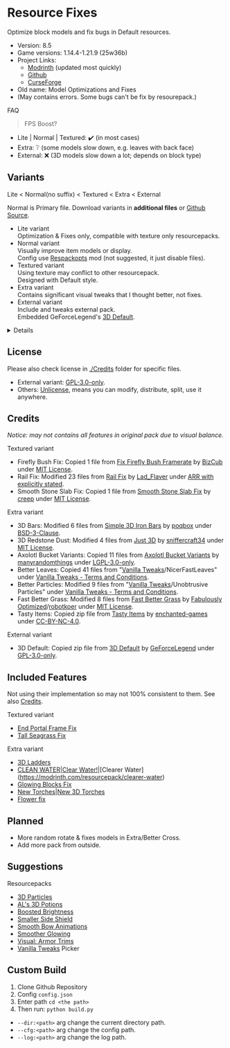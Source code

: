 # Resource Fixes

Optimize block models and fix bugs in Default resources.

- Version: 8.5
- Game versions: 1.14.4-1.21.9 (25w36b)
- Project Links:
  - [Modrinth](https://modrinth.com/resourcepack/xq2isoUl) (updated most quickly)
  - [Github](https://github.com/Minecrafthyr/model_optis_and_fixes)
  - [CurseForge](https://legacy.curseforge.com/minecraft/texture-packs/resource-fixes)
- Old name: Model Optimizations and Fixes
- (May contains errors. Some bugs can't be fix by resourepack.)

FAQ

> FPS Boost?

- Lite | Normal | Textured: ✔️ (in most cases)
- Extra: ❔ (some models slow down, e.g. leaves with back face)
- External: ❌️ (3D models slow down a lot; depends on block type)

## Variants

Lite < Normal(no suffix) < Textured < Extra < External

Normal is Primary file. Download variants in **additional files** or [Github Source](https://github.com/Minecrafthyr/model_optis_and_fixes/tree/main/Zipped).

- Lite variant  
  Optimization & Fixes only, compatible with texture only resourcepacks.
- Normal variant  
  Visually improve item models or display.  
  Config use [Respackopts](https://modrinth.com/mod/TiF5QWZY) mod (not suggested, it just disable files).
- Textured variant  
  Using texture may conflict to other resourcepack.  
  Designed with Default style.
- Extra variant  
  Contains significant visual tweaks that I thought better, not fixes.
- External variant  
  Include and tweaks external pack.  
  Embedded GeForceLegend's [3D Default](https://modrinth.com/resourcepack/3d-default).

<details>

### Lite

- Anvil (one of [MC-109087](https://bugs.mojang.com/browse/MC/issues/MC-109087 "Faces of some blocks are not at all culled when said face is hidden by a solid, opaque block"), [MC-267895](https://bugs.mojang.com/browse/MC/issues/MC-267895 "Anvil's texture is mapped very strangely"))
- Beacon (one of [MC-109087](https://bugs.mojang.com/browse/MC/issues/MC-109087 "Faces of some blocks are not at all culled when said face is hidden by a solid, opaque block"))
- Bell Floor (one of [MC-109087](https://bugs.mojang.com/browse/MC/issues/MC-109087 "Faces of some blocks are not at all culled when said face is hidden by a solid, opaque block"))
- Big Dripleaf ([MC-221851](https://bugs.mojang.com/browse/MC/issues/MC-221851 "Tilted big dripleaf texture mirrored incorrectly from underneath"), [MC-224392](https://bugs.mojang.com/browse/MC/issues/MC-224392 "Big dripleaves are rendered too dark when blocks are placed adjacent to them while smooth lighting is enabled"))
- Blocks randomly rotate correction (a part of [MC-144914](https://bugs.mojang.com/browse/MC/issues/MC-144914 "Some blocks don't randomly rotate correctly"))
- Brewing Stand (one of [MC-109087](https://bugs.mojang.com/browse/MC/issues/MC-109087 "Faces of some blocks are not at all culled when said face is hidden by a solid, opaque block"), [MC-262410](https://bugs.mojang.com/browse/MC/issues/MC-262410 "Brewing stand arms appear darker than they should"), [MC-262464](https://bugs.mojang.com/browse/MC/issues/MC-262464 "The bottom texture of the rod in brewing stands is incorrect"))
- Button item is now using block model.
- Cauldron ([MC-262470](https://bugs.mojang.com/browse/MC/issues/MC-262470 "Cauldron models are very unoptimized, causing render lag"))
- Chain ([MC-236374](https://bugs.mojang.com/browse/MC/issues/MC-236374 "Chains are rendered too dark when blocks are placed adjacent to them while smooth lighting is enabled"))
- Chorus Flowers (one of [MC-109087](https://bugs.mojang.com/browse/MC/issues/MC-109087 "Faces of some blocks are not at all culled when said face is hidden by a solid, opaque block"), [MC-262641](https://bugs.mojang.com/browse/MC/issues/MC-262641 "Chorus flower models are incredibly unoptimized and cause serious rendering lag"))
- Fence Gates ([MC-262936](https://bugs.mojang.com/browse/MC/issues/MC-262936 "Some pixels of open fence gates are stretched"), [MC-262953](https://bugs.mojang.com/browse/MC/issues/MC-262953 "Fence gate models are very unoptimized, causing lag among other issues"))
- Fences (a part of [MC-279617](https://bugs.mojang.com/browse/MC/issues/MC-279617 "Bamboo fence multipart rendering optimization - requires texture mapping modification"), a part of [MC-267281](https://bugs.mojang.com/browse/MC/issues/MC-267281 "Fence multipart model system performance optimization"))
- Flower Pot (A part of [MC-262427](https://bugs.mojang.com/browse/MC/issues/MC-262427 "Flower pots and potted objects have very poorly optimized models and strange texture mapping"))
- Four Turtle Egg (one of [MC-109087](https://bugs.mojang.com/browse/MC/issues/MC-109087 "Faces of some blocks are not at all culled when said face is hidden by a solid, opaque block"))
- Heavy Core ([MC-269368](https://bugs.mojang.com/browse/MC/issues/MC-269368 "Heavy Core bottom face not culled by blocks below"))
- Hopper ([MC-262452](https://bugs.mojang.com/browse/MC/issues/MC-262452 "Hopper models are unoptimized and cause rendering lag"))
- Hopper and Cauldron display upside-down on head.
- Iron Bars ([MC-192420](https://bugs.mojang.com/browse/MC/issues/MC-192420 "Iron bars Z-fight on the bottom and top"), [MC-227330](https://bugs.mojang.com/browse/MC/issues/MC-227330 "The bottom texture of bars are flipped 180° and do not match the top"))
- Item Frames ([MC-262527](https://bugs.mojang.com/browse/MC/issues/MC-262527 "Item frame models are quite unoptimized"))
- Lantern ([MC-262460](https://bugs.mojang.com/browse/MC/issues/MC-262460 "Unneeded face in hanging lantern model"))
- Lever ([MC-141291](https://bugs.mojang.com/browse/MC/issues/MC-141291 "lever state blockstate json backwards"), [MC-262864](https://bugs.mojang.com/browse/MC/issues/MC-262864 "Lever base texture is mapped upside-down"))
- Lightning Rod ([MC-277766](https://bugs.mojang.com/browse/MC/issues/MC-277766 '"On" lightning rod bottom texture is still mapped incorrectly'), [MC-277767](https://bugs.mojang.com/browse/MC/issues/MC-277767 '"On" lightning rods still use ambient occlusion'))
- Mangrove Propagules ([MC-262676](https://bugs.mojang.com/browse/MC/issues/MC-262676 "Mangrove propagules appear darker than they should due to shading not being disabled"), [MC-262689](https://bugs.mojang.com/browse/MC/issues/MC-262689 "Hanging mangrove propagule models are comically unoptimized"), [MC-262696](https://bugs.mojang.com/browse/MC/issues/MC-262696 "Potted mangrove propagules appear darker than they should due to shading not being disabled"))
- Melon and pumpkin stems ([MC-236474](https://bugs.mojang.com/browse/MC/issues/MC-236474 "Melon and pumpkin stems appear much darker than they should"))
- Remove 1 duplicate face in Wildflowers and Pink Petals model.
- Resin Clumps, Sculk Vein, Vine & Glow Lichen ([MC-279521](https://bugs.mojang.com/browse/MC/issues/MC-279521 "Up & down faces of resin clumps, sculk veins, vines & glow lichen are not mirrored from behind"))
- Small Dripleaf
- Spawner ([MC-266463](https://bugs.mojang.com/browse/MC/issues/MC-266463 "The interior north and south faces of trial spawners are culled incorrectly"))
- Spore Blossom ([MC-214700](https://bugs.mojang.com/browse/MC/issues/MC-214700 "Spore blossom top leaf texture is not mirrored correctly from behind"), [MC-224195](https://bugs.mojang.com/browse/MC/issues/MC-224195 "Parity issue: Differences in the spore blossom model in JE/BE"))
- Stairs ([MC-262461](https://bugs.mojang.com/browse/MC/issues/MC-262461 "Stair models are unoptimized and can cause rendering lag"))
- Stonecutter ([MC-164741](https://bugs.mojang.com/browse/MC/issues/MC-164741 "Stonecutter blades are much brighter when north/south than east/west"))
- Sunflower ([MC-90566](https://bugs.mojang.com/browse/MC/issues/MC-90566 "The plants of sunflowers don't connect to their stems"), [MC-122701](https://bugs.mojang.com/browse/MC/issues/MC-122701 "Sunflowers are stretched"), [MC-201760](https://bugs.mojang.com/browse/MC/issues/MC-201760 "Sunflower top half cross model is not mirrored on the back"))
- Trapdoors ([MC-175626](https://bugs.mojang.com/browse/MC/issues/MC-175626 "Trapdoors are rendered too dark when blocks are placed adjacent to them while smooth lighting is enabled"))
- Tripwire (Hook) ([MC-262172](https://bugs.mojang.com/browse/MC/issues/MC-262172 "Tripwire hook model incorrect - stick does not attach to ring symmetrically"), [MC-262174](https://bugs.mojang.com/browse/MC/issues/MC-262174 "The section of tripwire that is attached to a tripwire hook is stretched"), [MC-262546](https://bugs.mojang.com/browse/MC/issues/MC-262546 "Texture mapping on tripwire hook rings appears to be wrong"), [MC-262598](https://bugs.mojang.com/browse/MC/issues/MC-262598 'Tripwire textures in the tripwire hook "attached: true" state have a wrong black rendering when the tripwire hook is attached to a non-transparent block'), [MC-262600](https://bugs.mojang.com/browse/MC/issues/MC-262600 "Tripwire texture can rotate unexpectedly when neighbouring connections change / is mapped inconsistently"))
- Language Fix: Enchantment|Potion Level Fix.

### Normal

- Better Sculk Sensor Swing
- Display
  - 3D Hopper, Cauldron, Comparator, Repeater, Candles, Torches, Lanterns, Lever, Cake, Sniffer Egg Turtle Egg, Flower Pot, Brewing Stand.
  - Block is a bit bigger in item frame.
  - End Rod matches 3D Torch style.
  - Handheld Arrow in [MC-201808](https://bugs.mojang.com/browse/MC/issues/MC-201808 "Arrows are held awkwardly in entities' hands").
  - Smaller Chorus Plant item.
  - Thin block translation in GUI is higher, less obscured by item count.
  - Thin block (and more blocks) display above the head instead of inside.
  - Tweak block rotation display ([MC-114274](https://bugs.mojang.com/browse/MC/issues/MC-114274 "The rotation of some blocks in hand/GUI does not match rotation when placed")).
  - Tweak mob head/skull item display ([MC-91869](https://bugs.mojang.com/browse/MC/issues/MC-91869 "Mob heads/skulls (except dragon head) are barely recognizable as such when held (held awkwardly in first person view")).
  - Tweak some items display, they are not floating on hand or head now.
  - Use front GUI light on Conduit, Torches, End Rod, Lanterns.
  - Spore Blossom upside down on ground.
- Modern Recipe Button Texture
- Modern Redstone Torch Texture
- Modern Spectator GUI Texture
- Small Back faces
  - Cactus and small dripleaf has some pixels back face.

### Textured

- End Portal Frame Fix
  - Now you can see where it facing.
- Firefly Bush Fix
  - Add smooth translation in Firefly Bush animation.
- Item Frame Tweaks
  - Optimize Item Frame with Texture change.
- Misc
  - Make Particle Tweaks mod's ripple particle transparent.
  - Rabbit Stew Height is consistent with other bowled items.
- Modern Recipe Button Texture
- Modern Redstone Torch Texture
- Modern Spectator GUI Texture
- [Rail Fix](https://modrinth.com/project/481jOCry) 
  - Raised rail is stretched better.
 texture.
- Tall Seagrass Fix
  - \-1 pixel height on Tall Seagrass Top texture to avoid it visually goes out of water.

### Extra

- 3D Ladder
- 3D Pointed Dripstone (for matching texture, model is bigger than collision box)
- 3D Redstone Dust
- Animation
  - Animation of flowing lava is now faster then still lava.
  - Kelp animation is slower.
  - Smooth Lava & Lantern animation
- Better Cross
  - Flowers and fern is rescaled correctly.
  - Cross models are now has mirrored back face.
  - Add random rotation for 1 block tall (standard and potted) cross model.
- Better Fire
  - Fire texture is a bit transparent on body.
  - Sides of floor fire is lower than before (center does not change).
  - Sides of fire are tilted (in supported MC version).
- Better Leaves
  - Add inner back face.
  - Fast leaves waterlogged texture.
  - Better with [More Culling](https://modrinth.com/mod/moreculling) or [Cull Leaves](https://modrinth.com/mod/cull-leaves)
- Better Weather
  - White and light blue and more transparent rain.
  - Less snow.
- Better Particles
  - Better Effect particles.
  - Light blue Splash particle.
  - Heart, Damage, Golden Heart texture is hollowed.
- Consistent Planes
  - Sore plane-like models are now not floating, shadeless, has cullface.
- Clean Water
- Cull Glass Pane
  - This cause gap in some cases, but it's worth.
- Display
  - Block item is a bit bigger on ground.
- Fast Better Grass
  - Makes the following blocks use the top texture on their sides as well: (Snow-covered) Grass block, Dirt path, Podzol, Mycelium, (Warped|Crimson) Nylium, additionally Farmland.
  - Also make compatibly with [Full Paths](https://modrinth.com/mod/full-paths).
- Mirrored Pumpkin Blur
- Moist Farmland
  - Visualize Farmland "moisture" state 0 - 7.
- New Torches
  - All Torch has glowing outline model.
  - 20% more smooth torch handle.
- Respackopts
  - Config Fast Better Grass.
- Sandstone Tweaks
  - Side using mixed (75% bottom/25% top) texture.
  - Top using mixed (50% bottom/50% top) texture.
  - Smooth/Cut/Chiseled using original top texture.
- Shadeless Lights
  - Light source blocks are shadeless. ([MC-296027](https://bugs.mojang.com/browse/MC/issues/MC-296027 "Certain Light-Emitting Blocks Lack Internal Glow in Java Edition"))
  - Light source items are using front GUI light.
- Square Shadow
  - Square entity shadow.
- Unlit Redstone Ore
  - Redstone Ore is darker on unlit state.
- Wide Bamboo
  - 4 pixel wide Bamboo.
  - Wider bamboo leaves ([MC-262691](https://bugs.mojang.com/browse/MC/issues/MC-262691 "The leaves planes in bamboo aren't as wide as they should be")). With mirrored back face.
  - Rotate bamboo leaves 5° (in supported MC version) to avoid z-fighting.
- [Tasty Items](https://modrinth.com/project/yVNZK7l2) 
  - Move Rabbit Stew up 1 pixel (feature in Textured/Misc)

### External

- [3D Default](https://modrinth.com/resourcepack/3d-default)
  - Use Res Fixes features:
    - "Extra/New Torches",
    - "Normal/Display" Thin block | Flower Pot | Candle | Lightning Rod | Comparator | Repeater,
    - "Lite" & "Normal/Display" Anvil | Tripwire Hook,
    - "Extra/3D Iron Bars",
    - "Extra/Unlit Redstone Ore",
    - "Extra/Wide Bamboo",
    - "Extra/3D Redstone Dust".
  - Modified Shovel item model: Middle thin.
  - Emissive blocks are shadeless.
  - Edited Brewing Stand model.
  - Enable ambient occlusion for (Carved) Pumpkin, Hay Block.

</details>

## License

Please also check license in [./Credits](#credits) folder for specific files.

- External variant: [GPL-3.0-only](https://spdx.org/licenses/GPL-3.0-only).
- Others: [Unlicense](https://spdx.org/licenses/Unlicense), means you can modify, distribute, split, use it anywhere.

## Credits

_Notice: may not contains all features in original pack due to visual balance._

Textured variant

- Firefly Bush Fix: Copied 1 file from [Fix Firefly Bush Framerate](https://modrinth.com/project/FE7VLrn4) by [BizCub](https://modrinth.com/user/BizCub) under [MIT License](https://spdx.org/licenses/MIT).
- Rail Fix: Modified 23 files from [Rail Fix](https://modrinth.com/project/481jOCry) by [Lad_Flaver](https://modrinth.com/user/Lad_Flaver) under [ARR with explicitly stated](https://modrinth.com/project/481jOCry).
- Smooth Stone Slab Fix: Copied 1 file from [Smooth Stone Slab Fix](https://modrinth.com/project/QoUSM3q9) by [creep](https://modrinth.com/user/creep) under [MIT License](https://spdx.org/licenses/MIT).

Extra variant

- 3D Bars: Modified 6 files from [Simple 3D Iron Bars](https://modrinth.com/project/p5Kdm58p) by [poqbox](https://modrinth.com/user/poqbox) under [BSD-3-Clause](https://spdx.org/licenses/BSD-3-Clause).
- 3D Redstone Dust: Modified 4 files from [Just 3D](https://modrinth.com/project/EnOq8vEP) by [sniffercraft34](https://modrinth.com/user/sniffercraft34) under [MIT License](https://spdx.org/licenses/MIT).
- Axolotl Bucket Variants: Copied 11 files from [Axolotl Bucket Variants](https://modrinth.com/resourcepack/axolotl-bucket-variants) by [manyrandomthings](https://modrinth.com/user/manyrandomthings) under [LGPL-3.0-only](https://spdx.org/licenses/LGPL-3.0-only).
- Better Leaves: Copied 41 files from "[Vanilla Tweaks](https://vanillatweaks.net/)/NicerFastLeaves" under [Vanilla Tweaks - Terms and Conditions](https://vanillatweaks.net/terms/).
- Better Particles: Modified 9 files from "[Vanilla Tweaks](https://vanillatweaks.net/)/Unobtrusive Particles" under [Vanilla Tweaks - Terms and Conditions](https://vanillatweaks.net/terms/).
- Fast Better Grass: Modified 8 files from [Fast Better Grass](https://modrinth.com/project/dspVZXKP) by [Fabulously Optimized](https://modrinth.com/organization/fabulously-optimized)/[robotkoer](https://modrinth.com/user/robotkoer) under [MIT License](https://spdx.org/licenses/MIT).
- Tasty Items: Copied zip file from [Tasty Items](https://modrinth.com/project/yVNZK7l2) by [enchanted-games](https://modrinth.com/user/enchanted-games) under [CC-BY-NC-4.0](https://spdx.org/licenses/CC-BY-NC-4.0).

External variant

- 3D Default: Copied zip file from [3D Default](https://modrinth.com/resourcepack/3d-default) by [GeForceLegend](https://modrinth.com/user/GeForceLegend) under [GPL-3.0-only](https://spdx.org/licenses/GPL-3.0-only).


## Included Features

Not using their implementation so may not 100% consistent to them. See also [Credits](#credits).

Textured variant

- [End Portal Frame Fix](https://modrinth.com/resourcepack/end-portal-frame-fix)
- [Tall Seagrass Fix](https://modrinth.com/resourcepack/tall-seagrass-fix)

Extra variant

- [3D Ladders](https://modrinth.com/resourcepack/3d-ladders)
- [CLEAN WATER](https://modrinth.com/resourcepack/clean-water)|[Clear Water!](https://modrinth.com/resourcepack/clear-water!)|[Clearer Water](https://modrinth.com/resourcepack/clearer-water)
- [Glowing Blocks Fix](https://modrinth.com/resourcepack/glowing-blocks-fix)
- [New Torches](https://modrinth.com/resourcepack/new-torches)|[New 3D Torches](https://modrinth.com/resourcepack/new-3d-torches)
- [Flower fix](https://modrinth.com/resourcepack/flower-fix)

## Planned

- More random rotate & fixes models in Extra/Better Cross.
- Add more pack from outside.

## Suggestions

Resourcepacks

- [3D Particles](https://modrinth.com/resourcepack/3d-particles)
- [AL's 3D Potions](https://modrinth.com/resourcepack/als-3d-potions)
- [Boosted Brightness](https://modrinth.com/resourcepack/boosted-brightness-rp)
- [Smaller Side Shield](https://modrinth.com/resourcepack/smaller-side-shield)
- [Smooth Bow Animations](https://modrinth.com/resourcepack/smooth-bow-animations)
- [Smoother Glowing](https://modrinth.com/shader/smoother-glowing)
- [Visual: Armor Trims](https://modrinth.com/resourcepack/visual-armor-trims)
- [Vanilla Tweaks](https://vanillatweaks.net/picker/resource-packs/) Picker

## Custom Build

1. Clone Github Repository
2. Config `config.json`
3. Enter path `cd <the path>`
4. Then run: `python build.py`
  - `--dir:<path>` arg change the current directory path.
  - `--cfg:<path>` arg change the config path.
  - `--log:<path>` arg change the log path.
